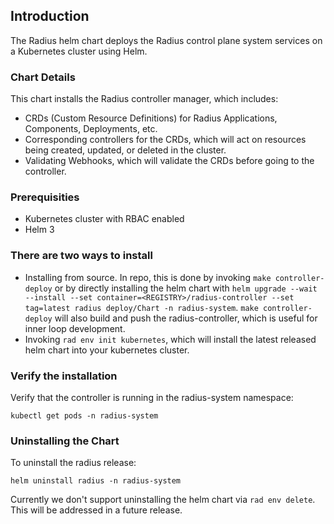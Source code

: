 ## Introduction

The Radius helm chart deploys the Radius control plane system services on a Kubernetes cluster using Helm.

### Chart Details

This chart installs the Radius controller manager, which includes:

- CRDs (Custom Resource Definitions) for Radius Applications, Components, Deployments, etc.
- Corresponding controllers for the CRDs, which will act on resources being created, updated, or deleted in the cluster.
- Validating Webhooks, which will validate the CRDs before going to the controller.

### Prerequisities

- Kubernetes cluster with RBAC enabled
- Helm 3

### There are two ways to install 

- Installing from source. In repo, this is done by invoking `make controller-deploy` or by directly installing the helm chart with `helm upgrade --wait --install --set container=<REGISTRY>/radius-controller --set tag=latest radius deploy/Chart -n radius-system`. `make controller-deploy` will also build and push the radius-controller, which is useful for inner loop development.
- Invoking `rad env init kubernetes`, which will install the latest released helm chart into your kubernetes cluster.

### Verify the installation

Verify that the controller is running in the radius-system namespace:

```
kubectl get pods -n radius-system
```

### Uninstalling the Chart

To uninstall the radius release:

```
helm uninstall radius -n radius-system
```

Currently we don't support uninstalling the helm chart via `rad env delete`. This will be addressed in a future release.
